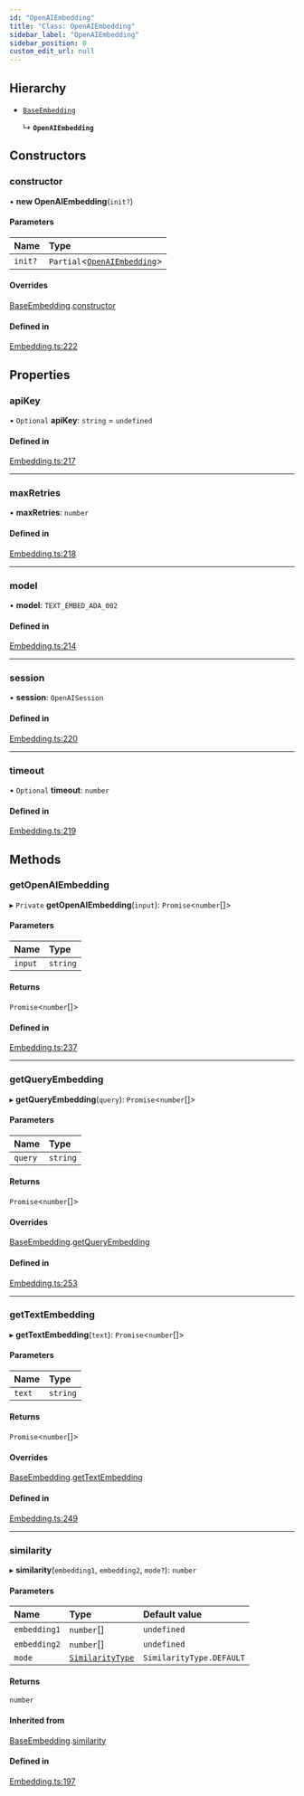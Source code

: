 ```yaml
---
id: "OpenAIEmbedding"
title: "Class: OpenAIEmbedding"
sidebar_label: "OpenAIEmbedding"
sidebar_position: 0
custom_edit_url: null
---
```


## Hierarchy

- [`BaseEmbedding`](BaseEmbedding.md)

  ↳ **`OpenAIEmbedding`**

## Constructors

### constructor

• **new OpenAIEmbedding**(`init?`)

#### Parameters

| Name | Type |
| :------ | :------ |
| `init?` | `Partial`<[`OpenAIEmbedding`](OpenAIEmbedding.md)\> |

#### Overrides

[BaseEmbedding](BaseEmbedding.md).[constructor](BaseEmbedding.md#constructor)

#### Defined in

[Embedding.ts:222](https://github.com/run-llama/LlamaIndexTS/blob/main/packages/core/src/Embedding.ts#L222)

## Properties

### apiKey

• `Optional` **apiKey**: `string` = `undefined`

#### Defined in

[Embedding.ts:217](https://github.com/run-llama/LlamaIndexTS/blob/main/packages/core/src/Embedding.ts#L217)

___

### maxRetries

• **maxRetries**: `number`

#### Defined in

[Embedding.ts:218](https://github.com/run-llama/LlamaIndexTS/blob/main/packages/core/src/Embedding.ts#L218)

___

### model

• **model**: `TEXT_EMBED_ADA_002`

#### Defined in

[Embedding.ts:214](https://github.com/run-llama/LlamaIndexTS/blob/main/packages/core/src/Embedding.ts#L214)

___

### session

• **session**: `OpenAISession`

#### Defined in

[Embedding.ts:220](https://github.com/run-llama/LlamaIndexTS/blob/main/packages/core/src/Embedding.ts#L220)

___

### timeout

• `Optional` **timeout**: `number`

#### Defined in

[Embedding.ts:219](https://github.com/run-llama/LlamaIndexTS/blob/main/packages/core/src/Embedding.ts#L219)

## Methods

### getOpenAIEmbedding

▸ `Private` **getOpenAIEmbedding**(`input`): `Promise`<`number`[]\>

#### Parameters

| Name | Type |
| :------ | :------ |
| `input` | `string` |

#### Returns

`Promise`<`number`[]\>

#### Defined in

[Embedding.ts:237](https://github.com/run-llama/LlamaIndexTS/blob/main/packages/core/src/Embedding.ts#L237)

___

### getQueryEmbedding

▸ **getQueryEmbedding**(`query`): `Promise`<`number`[]\>

#### Parameters

| Name | Type |
| :------ | :------ |
| `query` | `string` |

#### Returns

`Promise`<`number`[]\>

#### Overrides

[BaseEmbedding](BaseEmbedding.md).[getQueryEmbedding](BaseEmbedding.md#getqueryembedding)

#### Defined in

[Embedding.ts:253](https://github.com/run-llama/LlamaIndexTS/blob/main/packages/core/src/Embedding.ts#L253)

___

### getTextEmbedding

▸ **getTextEmbedding**(`text`): `Promise`<`number`[]\>

#### Parameters

| Name | Type |
| :------ | :------ |
| `text` | `string` |

#### Returns

`Promise`<`number`[]\>

#### Overrides

[BaseEmbedding](BaseEmbedding.md).[getTextEmbedding](BaseEmbedding.md#gettextembedding)

#### Defined in

[Embedding.ts:249](https://github.com/run-llama/LlamaIndexTS/blob/main/packages/core/src/Embedding.ts#L249)

___

### similarity

▸ **similarity**(`embedding1`, `embedding2`, `mode?`): `number`

#### Parameters

| Name | Type | Default value |
| :------ | :------ | :------ |
| `embedding1` | `number`[] | `undefined` |
| `embedding2` | `number`[] | `undefined` |
| `mode` | [`SimilarityType`](../enums/SimilarityType.md) | `SimilarityType.DEFAULT` |

#### Returns

`number`

#### Inherited from

[BaseEmbedding](BaseEmbedding.md).[similarity](BaseEmbedding.md#similarity)

#### Defined in

[Embedding.ts:197](https://github.com/run-llama/LlamaIndexTS/blob/main/packages/core/src/Embedding.ts#L197)
